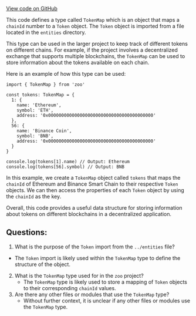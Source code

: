 [View code on GitHub](zoo-labs/zoo/blob/master/zdk/src/types/TokenMap.ts)

This code defines a type called `TokenMap` which is an object that maps a `chainId` number to a `Token` object. The `Token` object is imported from a file located in the `entities` directory. 

This type can be used in the larger project to keep track of different tokens on different chains. For example, if the project involves a decentralized exchange that supports multiple blockchains, the `TokenMap` can be used to store information about the tokens available on each chain. 

Here is an example of how this type can be used:

```
import { TokenMap } from 'zoo'

const tokens: TokenMap = {
  1: {
    name: 'Ethereum',
    symbol: 'ETH',
    address: '0x0000000000000000000000000000000000000000'
  },
  56: {
    name: 'Binance Coin',
    symbol: 'BNB',
    address: '0x0000000000000000000000000000000000000000'
  }
}

console.log(tokens[1].name) // Output: Ethereum
console.log(tokens[56].symbol) // Output: BNB
```

In this example, we create a `TokenMap` object called `tokens` that maps the `chainId` of Ethereum and Binance Smart Chain to their respective `Token` objects. We can then access the properties of each `Token` object by using the `chainId` as the key. 

Overall, this code provides a useful data structure for storing information about tokens on different blockchains in a decentralized application.
## Questions: 
 1. What is the purpose of the `Token` import from the `../entities` file?
   - The `Token` import is likely used within the `TokenMap` type to define the structure of the object.
2. What is the `TokenMap` type used for in the `zoo` project?
   - The `TokenMap` type is likely used to store a mapping of `Token` objects to their corresponding `chainId` values.
3. Are there any other files or modules that use the `TokenMap` type?
   - Without further context, it is unclear if any other files or modules use the `TokenMap` type.